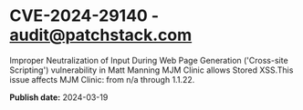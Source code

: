 # CVE-2024-29140 - audit@patchstack.com

Improper Neutralization of Input During Web Page Generation ('Cross-site Scripting') vulnerability in Matt Manning MJM Clinic allows Stored XSS.This issue affects MJM Clinic: from n/a through 1.1.22.



**Publish date:** 2024-03-19
